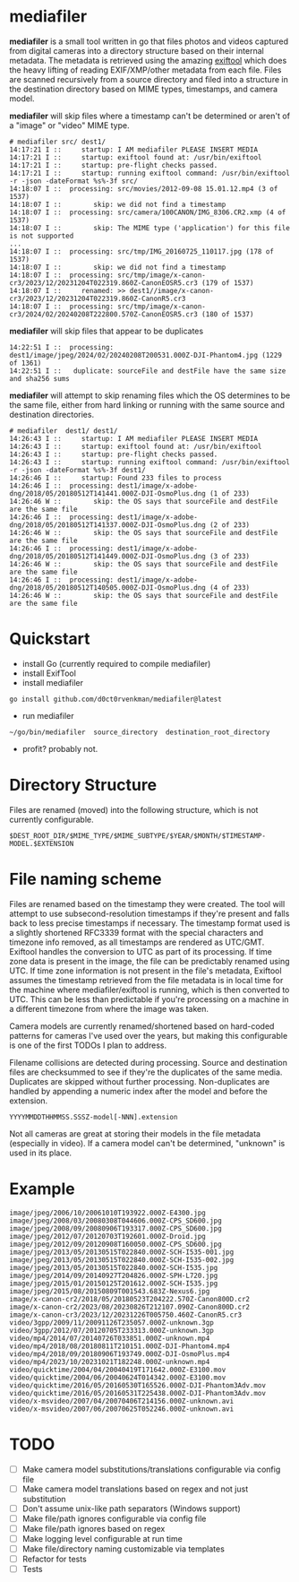 # mediafiler
**mediafiler** is a small tool written in go that files photos and videos captured from digital cameras into a directory structure based on their internal metadata. The metadata is retrieved using the amazing [exiftool](https://exiftool.org/) which does the heavy lifting of reading EXIF/XMP/other metadata from each file. Files are scanned recursively from a source directory and filed into a structure in the destination directory based on MIME types, timestamps, and camera model.

**mediafiler** will skip files where a timestamp can't be determined or aren't of a "image" or "video" MIME type.
```
# mediafiler src/ dest1/
14:17:21 I ::     startup: I AM mediafiler PLEASE INSERT MEDIA
14:17:21 I ::     startup: exiftool found at: /usr/bin/exiftool
14:17:21 I ::     startup: pre-flight checks passed.
14:17:21 I ::     startup: running exiftool command: /usr/bin/exiftool -r -json -dateFormat %s%-3f src/
14:18:07 I ::  processing: src/movies/2012-09-08 15.01.12.mp4 (3 of 1537)
14:18:07 I ::        skip: we did not find a timestamp
14:18:07 I ::  processing: src/camera/100CANON/IMG_8306.CR2.xmp (4 of 1537)
14:18:07 I ::        skip: The MIME type ('application') for this file is not supported
...
14:18:07 I ::  processing: src/tmp/IMG_20160725_110117.jpg (178 of 1537)
14:18:07 I ::        skip: we did not find a timestamp
14:18:07 I ::  processing: src/tmp/image/x-canon-cr3/2023/12/20231204T022319.860Z-CanonEOSR5.cr3 (179 of 1537)
14:18:07 I ::     renamed: >> dest1//image/x-canon-cr3/2023/12/20231204T022319.860Z-CanonR5.cr3
14:18:07 I ::  processing: src/tmp/image/x-canon-cr3/2024/02/20240208T222800.570Z-CanonEOSR5.cr3 (180 of 1537)
```

**mediafiler** will skip files that appear to be duplicates
```
14:22:51 I ::  processing: dest1/image/jpeg/2024/02/20240208T200531.000Z-DJI-Phantom4.jpg (1229 of 1361)
14:22:51 I ::   duplicate: sourceFile and destFile have the same size and sha256 sums
```
**mediafiler** will attempt to skip renaming files which the OS determines to be the same file, either from hard linking or running with the same source and destination directories.
```
# mediafiler  dest1/ dest1/
14:26:43 I ::     startup: I AM mediafiler PLEASE INSERT MEDIA
14:26:43 I ::     startup: exiftool found at: /usr/bin/exiftool
14:26:43 I ::     startup: pre-flight checks passed.
14:26:43 I ::     startup: running exiftool command: /usr/bin/exiftool -r -json -dateFormat %s%-3f dest1/
14:26:46 I ::     startup: Found 233 files to process
14:26:46 I ::  processing: dest1/image/x-adobe-dng/2018/05/20180512T141441.000Z-DJI-OsmoPlus.dng (1 of 233)
14:26:46 W ::        skip: the OS says that sourceFile and destFile are the same file
14:26:46 I ::  processing: dest1/image/x-adobe-dng/2018/05/20180512T141337.000Z-DJI-OsmoPlus.dng (2 of 233)
14:26:46 W ::        skip: the OS says that sourceFile and destFile are the same file
14:26:46 I ::  processing: dest1/image/x-adobe-dng/2018/05/20180512T141449.000Z-DJI-OsmoPlus.dng (3 of 233)
14:26:46 W ::        skip: the OS says that sourceFile and destFile are the same file
14:26:46 I ::  processing: dest1/image/x-adobe-dng/2018/05/20180512T140505.000Z-DJI-OsmoPlus.dng (4 of 233)
14:26:46 W ::        skip: the OS says that sourceFile and destFile are the same file

```

# Quickstart
- install Go (currently required to compile mediafiler)
- install ExifTool
- install mediafiler
```
go install github.com/d0ct0rvenkman/mediafiler@latest
```
- run mediafiler
```
~/go/bin/mediafiler  source_directory  destination_root_directory
```
- profit? probably not.


# Directory Structure
Files are renamed (moved) into the following structure, which is not currently configurable.
```
$DEST_ROOT_DIR/$MIME_TYPE/$MIME_SUBTYPE/$YEAR/$MONTH/$TIMESTAMP-MODEL.$EXTENSION
```
# File naming scheme
Files are renamed based on the timestamp they were created. The tool will attempt to use subsecond-resolution timestamps if they're present and falls back to less precise timestamps if necessary. The timestamp format used is a slightly shortened RFC3339 format with the special characters and timezone info removed, as all timestamps are rendered as UTC/GMT. Exiftool handles the conversion to UTC as part of its processing. If time zone data is present in the image, the file can be predictably renamed using UTC. If time zone information is not present in the file's metadata, Exiftool assumes the timestamp retrieved from the file metadata is in local time for the machine where mediafiler/exiftool is running, which is then converted to UTC. This can be less than predictable if you're processing on a machine in a different timezone from where the image was taken.

Camera models are currently renamed/shortened based on hard-coded patterns for cameras I've used over the years, but making this configurable is one of the first TODOs I plan to address.

Filename collisions are detected during processing. Source and destination files are checksummed to see if they're the duplicates of the same media. Duplicates are skipped without further processing. Non-duplicates are handled by appending a numeric index after the model and before the extension.
```
YYYYMMDDTHHMMSS.SSSZ-model[-NNN].extension
```

Not all cameras are great at storing their models in the file metadata (especially in video). If a camera model can't be determined, "unknown" is used in its place.

# Example
```
image/jpeg/2006/10/20061010T193922.000Z-E4300.jpg
image/jpeg/2008/03/20080308T044606.000Z-CPS_SD600.jpg
image/jpeg/2008/09/20080906T193317.000Z-CPS_SD600.jpg
image/jpeg/2012/07/20120703T192601.000Z-Droid.jpg
image/jpeg/2012/09/20120908T160050.000Z-CPS_SD600.jpg
image/jpeg/2013/05/20130515T022840.000Z-SCH-I535-001.jpg
image/jpeg/2013/05/20130515T022840.000Z-SCH-I535-002.jpg
image/jpeg/2013/05/20130515T022840.000Z-SCH-I535.jpg
image/jpeg/2014/09/20140927T204826.000Z-SPH-L720.jpg
image/jpeg/2015/01/20150125T201612.000Z-SCH-I535.jpg
image/jpeg/2015/08/20150809T001543.683Z-Nexus6.jpg
image/x-canon-cr2/2018/05/20180523T204222.570Z-Canon800D.cr2
image/x-canon-cr2/2023/08/20230826T212107.090Z-Canon800D.cr2
image/x-canon-cr3/2023/12/20231226T005750.460Z-CanonR5.cr3
video/3gpp/2009/11/20091126T235057.000Z-unknown.3gp
video/3gpp/2012/07/20120705T233313.000Z-unknown.3gp
video/mp4/2014/07/20140726T033851.000Z-unknown.mp4
video/mp4/2018/08/20180811T210151.000Z-DJI-Phantom4.mp4
video/mp4/2018/09/20180906T193749.000Z-DJI-OsmoPlus.mp4
video/mp4/2023/10/20231021T182248.000Z-unknown.mp4
video/quicktime/2004/04/20040419T171642.000Z-E3100.mov
video/quicktime/2004/06/20040624T014342.000Z-E3100.mov
video/quicktime/2016/05/20160530T165526.000Z-DJI-Phantom3Adv.mov
video/quicktime/2016/05/20160531T225438.000Z-DJI-Phantom3Adv.mov
video/x-msvideo/2007/04/20070406T214156.000Z-unknown.avi
video/x-msvideo/2007/06/20070625T052246.000Z-unknown.avi

```


# TODO
- [ ] Make camera model substitutions/translations configurable via config file
- [ ] Make camera model translations based on regex and not just substitution
- [ ] Don't assume unix-like path separators (Windows support)
- [ ] Make file/path ignores configurable via config file 
- [ ] Make file/path ignores based on regex
- [ ] Make logging level configurable at run time
- [ ] Make file/directory naming customizable via templates
- [ ] Refactor for tests
- [ ] Tests